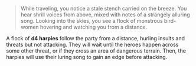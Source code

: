 >While traveling, you notice a stale stench carried on the breeze. You hear shrill voices from above, mixed with notes of a strangely alluring song. Looking into the skies, you see a flock of monstrous bird-women hovering and watching you from a distance.

A flock of **d4 harpies** follow the party from a distance, hurling insults and threats but not attacking. They will wait until the heroes happen across some other threat, or if they cross an area of dangerous terrain. Then, the harpies will use their luring song to gain an edge before attacking.